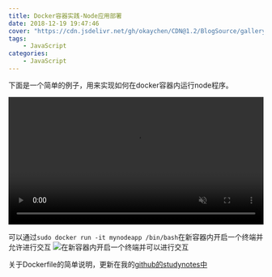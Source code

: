 ```yaml
---
title: Docker容器实践-Node应用部署
date: 2018-12-19 19:47:46
cover: "https://cdn.jsdelivr.net/gh/okaychen/CDN@1.2/BlogSource/gallery/thumb_012.jpg"
tags: 
    - JavaScript
categories: 
    - JavaScript
---
```

下面是一个简单的例子，用来实现如何在docker容器内运行node程序。

<!--more-->

<video src="https://cdn.jsdelivr.net/gh/okaychen/CDN@1.2/BlogSource/videos/test-2018-12-19_17.23.50.mp4" controls allowfullscreen="true" loop="true" autoplay="autoplay" muted width="100%" min-height="100%">embed: xss--chrome_test</video>

可以通过`sudo docker run -it mynodeapp /bin/bash`在新容器内开启一个终端并允许进行交互
![在新容器内开启一个终端并可以进行交互](https://cdn.jsdelivr.net/gh/okaychen/CDN@2.2/BlogSource/images/docker-bash01.png)

关于Dockerfile的简单说明，更新在我的[github的studynotes中](https://github.com/okaychen/studynotes/blob/master/docker/docker-deploying-node.md)